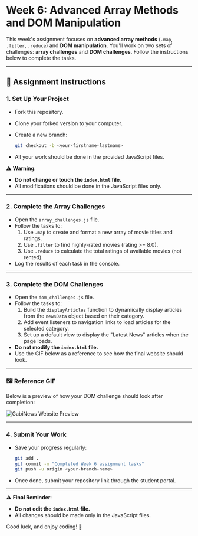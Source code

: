 # Week 6: Advanced Array Methods and DOM Manipulation

This week's assignment focuses on **advanced array methods** (`.map`, `.filter`, `.reduce`) and **DOM manipulation**. You'll work on two sets of challenges: **array challenges** and **DOM challenges**. Follow the instructions below to complete the tasks.

---

## 🚀 Assignment Instructions

### 1. **Set Up Your Project**

- Fork this repository.
- Clone your forked version to your computer.
- Create a new branch:

  ```bash
  git checkout -b <your-firstname-lastname>
  ```

- All your work should be done in the provided JavaScript files.

⚠️ **Warning**:

- **Do not change or touch the `index.html` file.**
- All modifications should be done in the JavaScript files only.

---

### 2. **Complete the Array Challenges**

- Open the `array_challenges.js` file.
- Follow the tasks to:
  1. Use `.map` to create and format a new array of movie titles and ratings.
  2. Use `.filter` to find highly-rated movies (rating >= 8.0).
  3. Use `.reduce` to calculate the total ratings of available movies (not rented).
- Log the results of each task in the console.

---

### 3. **Complete the DOM Challenges**

- Open the `dom_challenges.js` file.
- Follow the tasks to:
  1. Build the `displayArticles` function to dynamically display articles from the `newsData` object based on their category.
  2. Add event listeners to navigation links to load articles for the selected category.
  3. Set up a default view to display the "Latest News" articles when the page loads.
- **Do not modify the `index.html` file.**
- Use the GIF below as a reference to see how the final website should look.

---

### 🖼️ Reference GIF

Below is a preview of how your DOM challenge should look after completion:

![GabiNews Website Preview](./gabinews.gif)

---

### 4. **Submit Your Work**

- Save your progress regularly:

  ```bash
  git add .
  git commit -m "Completed Week 6 assignment tasks"
  git push -u origin <your-branch-name>
  ```

- Once done, submit your repository link through the student portal.

---

⚠️ **Final Reminder**:

- **Do not edit the `index.html` file.**
- All changes should be made only in the JavaScript files.

Good luck, and enjoy coding! 🚀
